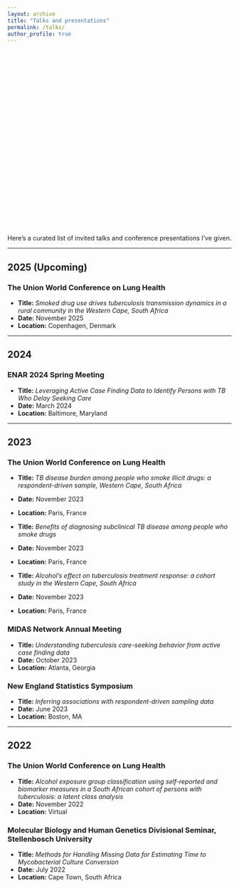 ```yaml
---
layout: archive
title: "Talks and presentations"
permalink: /talks/
author_profile: true
---
```



<div id="talks-map" style="height: 400px;"></div>

<!-- Leaflet CSS & JS -->
<link rel="stylesheet" href="https://unpkg.com/leaflet/dist/leaflet.css" />
<script src="https://unpkg.com/leaflet/dist/leaflet.js"></script>

<script>
  var map = L.map('talks-map');
  L.tileLayer('https://{s}.basemaps.cartocdn.com/light_all/{z}/{x}/{y}{r}.png', {
      attribution: '&copy; OpenStreetMap &copy; CARTO',
      subdomains: 'abcd',
      maxZoom: 19
  }).addTo(map);

  var talks = [
    { lat: 42.3601, lon: -71.0589, conference: "New England Statistics Symposium", date: "June 2022" },
    { lat: 48.864716, lon: 2.349014, conference: "The Union World Conference on Lung Health", date: "November 2023" },
    { lat: 55.6761, lon: 12.5683, conference: "The Union World Conference on Lung Health", date: "November 2025" },
    { lat: -33.9221, lon: 18.4231, conference: "Stellenbosch University", date: "July 2022" },
    { lat: 33.7490, lon: -84.3880, conference: "MIDAS Network Annual Meeting", date: "October 2023" },
    { lat: 39.29, lon: -76.61, conference: "ENAR Spring Meeting", date: "March 2024" },
    { lat: 49.15, lon: -123.06, conference: "The Union North America Region", date: "February 2023" }
  ];
  
  var bounds = L.latLngBounds();
  talks.forEach(function(talk) {
    var marker = L.marker([talk.lat, talk.lon]).addTo(map)
                  .bindPopup(`<b>${talk.conference}</b><br>${talk.date}`);
    bounds.extend(marker.getLatLng());
  });
  map.fitBounds(bounds, { padding: [50, 50] });
</script>

Here’s a curated list of invited talks and conference presentations I’ve given. 

---

## 2025 (Upcoming)

### **The Union World Conference on Lung Health**
- **Title:** *Smoked drug use drives tuberculosis transmission dynamics in a rural community in the Western Cape, South Africa*  
- **Date:** November 2025  
- **Location:** Copenhagen, Denmark
  
---

## 2024

### **ENAR 2024 Spring Meeting**
- **Title:** *Leveraging Active Case Finding Data to Identify Persons with TB Who Delay Seeking Care*  
- **Date:** March 2024  
- **Location:** Baltimore, Maryland

---

## 2023

### **The Union World Conference on Lung Health**
- **Title:** *TB disease burden among people who smoke illicit drugs: a respondent-driven sample, Western Cape, South Africa*  
- **Date:** November 2023  
- **Location:** Paris, France

- **Title:** *Benefits of diagnosing subclinical TB disease among people who smoke drugs*  
- **Date:** November 2023  
- **Location:** Paris, France 

- **Title:** *Alcohol’s effect on tuberculosis treatment response: a cohort study in the Western Cape, South Africa*  
- **Date:** November 2023  
- **Location:** Paris, France 

### **MIDAS Network Annual Meeting**
- **Title:** *Understanding tuberculosis care-seeking behavior from active case finding data*  
- **Date:** October 2023  
- **Location:** Atlanta, Georgia

### **New England Statistics Symposium**
- **Title:** *Inferring associations with respondent-driven sampling data*  
- **Date:** June 2023 
- **Location:** Boston, MA

---

## 2022

### **The Union World Conference on Lung Health**
- **Title:** *Alcohol exposure group classification using self-reported and biomarker measures in a South African cohort of persons with tuberculosis: a latent class analysis*  
- **Date:** November 2022 
- **Location:** Virtual

### **Molecular Biology and Human Genetics Divisional Seminar, Stellenbosch University**
- **Title:** *Methods for Handling Missing Data for Estimating Time to Mycobacterial Culture Conversion*  
- **Date:** July 2022 
- **Location:** Cape Town, South Africa




